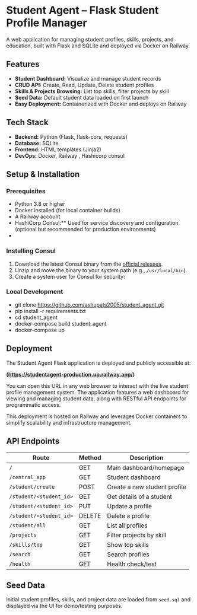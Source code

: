 # Student Agent – Flask Student Profile Manager

A web application for managing student profiles, skills, projects, and education, built with Flask and SQLite and deployed via Docker on Railway.

## Features

- **Student Dashboard:** Visualize and manage student records  
- **CRUD API:** Create, Read, Update, Delete student profiles  
- **Skills & Projects Browsing:** List top skills, filter projects by skill  
- **Seed Data:** Default student data loaded on first launch  
- **Easy Deployment:** Containerized with Docker and deploys on Railway

## Tech Stack

- **Backend:** Python (Flask, flask-cors, requests)  
- **Database:** SQLite  
- **Frontend:** HTML templates (Jinja2)  
- **DevOps:** Docker, Railway , Hashicorp consul

## Setup & Installation

### Prerequisites

- Python 3.8 or higher  
- Docker installed (for local container builds)  
- A Railway account
- HashiCorp Consul:** Used for service discovery and configuration (optional but recommended for production environments)
- 
### Installing Consul
1. Download the latest Consul binary from the [official releases](https://releases.hashicorp.com/consul/).  
2. Unzip and move the binary to your system path (e.g., `/usr/local/bin`).  
3. Create a system user for Consul for security:
   
### Local Development

- git clone https://github.com/ashupats2005/student_agent.git
- pip install -r requirements.txt
- cd student_agent
- docker-compose build student_agent
- docker-compose up

## Deployment

The Student Agent Flask application is deployed and publicly accessible at:

**(https://studentagent-production.up.railway.app/)**

You can open this URL in any web browser to interact with the live student profile management system. The application features a web dashboard for viewing and managing student data, along with RESTful API endpoints for programmatic access.

This deployment is hosted on Railway and leverages Docker containers to simplify scalability and infrastructure management.

## API Endpoints

| Route                      | Method | Description                   |
|----------------------------|--------|-------------------------------|
| `/`                        | GET    | Main dashboard/homepage       |
| `/central_app`             | GET    | Student dashboard             |
| `/student/create`          | POST   | Create a new student profile  |
| `/student/<student_id>`    | GET    | Get details of a student      |
| `/student/<student_id>`    | PUT    | Update a profile              |
| `/student/<student_id>`    | DELETE | Delete a profile              |
| `/student/all`             | GET    | List all profiles             |
| `/projects`                | GET    | Filter projects by skill      |
| `/skills/top`              | GET    | Show top skills               |
| `/search`                  | GET    | Search profiles               |
| `/health`                  | GET    | Health check/test             |

## Seed Data

Initial student profiles, skills, and project data are loaded from `seed.sql` and displayed via the UI for demo/testing purposes.







